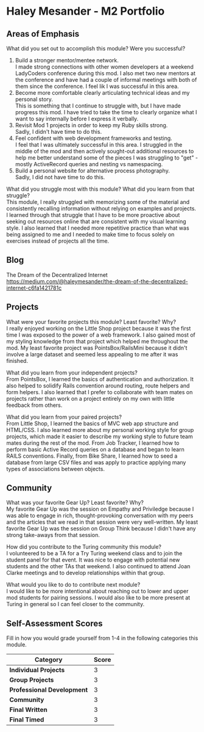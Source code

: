 # Haley Mesander - M2 Portfolio

## Areas of Emphasis

What did you set out to accomplish this module? Were you successful?
  1) Build a stronger mentor/mentee network.<br>
  I made strong connections with other women developers at a weekend LadyCoders conference during this mod.  I also met two new mentors at the conference and have had a couple of informal meetings with both of them since the conference.  I feel lik I was successful in this area.
  2) Become more comfortable clearly articulating technical ideas and my personal story.<br>
  This is something that I continue to struggle with, but I have made progress this mod.  I have tried to take the time to clearly organize what I want to say internally before I express it verbally.
  3) Revisit Mod 1 projects in order to keep my Ruby skills strong.<br>
  Sadly, I didn't have time to do this.
  4) Feel confident with web development frameworks and testing.<br>
  I feel that I was ultimately successful in this area.  I struggled in the middle of the mod and then actively sought-out additional resources to help me better understand some of the pieces I was struggling to "get" - mostly ActiveRecord queries and nesting vs namespacing.
  5) Build a personal website for alternative process photography.<br>
  Sadly, I did not have time to do this.
  
What did you struggle most with this module? What did you learn from that struggle?<br>
This module, I really struggled with memorizing some of the material and consistently recalling information without relying on examples and projects.  I learned through that struggle that I have to be more proactive about seeking out resources online that are consistent with my visual learning style.  I also learned that I needed more repetitive practice than what was being assigned to me and I needed to make time to focus solely on exercises instead of projects all the time.

## Blog
The Dream of the Decentralized Internet<br>
https://medium.com/@haleymesander/the-dream-of-the-decentralized-internet-c6fa1421781c

## Projects

What were your favorite projects this module? Least favorite? Why?<br>
I really enjoyed working on the Little Shop project because it was the first time I was exposed to the power of a web framework.  I also gained most of my styling knowledge from that project which helped me throughout the mod.  My least favorite project was PointsBox/RailsMini because it didn't involve a large dataset and seemed less appealing to me after it was finished.

What did you learn from your independent projects?<br>
From PointsBox, I learned the basics of authentication and authorization.  It also helped to solidify Rails convention around routing, route helpers and form helpers.  I also learned that I prefer to collaborate with team mates on projects rather than work on a project entirely on my own with little feedback from others.

What did you learn from your paired projects?<br>
From Little Shop, I learned the basics of MVC web app structure and HTML/CSS.  I also learned more about my personal working style for group projects, which made it easier to describe my working style to future team mates during the rest of the mod.  From Job Tracker, I learned how to perform basic Active Record queries on a database and began to learn RAILS conventions.  Finally, from Bike Share, I learned how to seed a database from large CSV files and was apply to practice applying many types of associations between objects.

## Community

What was your favorite Gear Up? Least favorite? Why?<br>
My favorite Gear Up was the session on Empathy and Priviledge because I was able to engage in rich, thought-provoking conversation with my peers and the articles that we read in that session were very well-written.  My least favorite Gear Up was the session on Group Think because I didn't have any strong take-aways from that session.

How did you contribute to the Turing community this module?<br>
I volunteered to be a TA for a Try Turing weekend class and to join the student panel for that event.  It was nice to engage with potential new students and the other TAs that weekend.  I also continued to attend Joan Clarke meetings and to develop relationships within that group.  

What would you like to do to contribute next module?<br>
I would like to be more intentional about reaching out to lower and upper mod students for pairing sessions.  I would also like to be more present at Turing in general so I can feel closer to the community.

## Self-Assessment Scores

Fill in how you would grade yourself from 1-4 in the following categories this module.

| Category                     | Score |
| -----------------------------| ----- |
| **Individual Projects**      |   3   |
| **Group Projects**           |   3   |
| **Professional Development** |   3   |
| **Community**                |   3   |
| **Final Written**            |   3   |
| **Final Timed**              |   3   |

